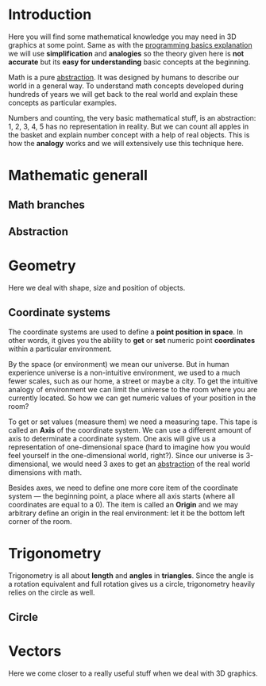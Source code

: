 # Introduction
Here you will find some mathematical knowledge you may need in 3D graphics at some point. Same as with the [programming basics explanation](programming-basics) we will use **simplification** and **analogies** so the theory given here is **not accurate** but its **easy for understanding** basic concepts at the beginning.

Math is a pure [abstraction](#abstraction). It was designed by humans to describe our world in a general way. To understand math concepts developed during hundreds of years we will get back to the real world and explain these concepts as particular examples. 

Numbers and counting, the very basic mathematical stuff, is an abstraction: 1, 2, 3, 4, 5 has no representation in reality. But we can count all apples in the basket and explain number concept with a help of real objects. This is how the **analogy** works and we will extensively use this technique here.

# Mathematic generall
## Math branches
## Abstraction

# Geometry
Here we deal with shape, size and position of objects.

## Coordinate systems
The coordinate systems are used to define a **point position in space**. In other words, it gives you the ability to **get** or **set** numeric point **coordinates** within a particular environment. 

By the space (or environment) we mean our universe. But in human experience universe is a non-intuitive environment, we used to a much fewer scales, such as our home, a street or maybe a city. To get the intuitive analogy of environment we can limit the universe to the room where you are currently located. So how we can get numeric values of your position in the room?

To get or set values (measure them) we need a measuring tape. This tape is called an **Axis** of the coordinate system. We can use a different amount of axis to determinate a coordinate system. One axis will give us a representation of one-dimensional space (hard to imagine how you would feel yourself in the one-dimensional world, right?). Since our universe is 3-dimensional, we would need 3 axes to get an [abstraction](#abstraction) of the real world dimensions with math.

Besides axes, we need to define one more core item of the coordinate system — the beginning point, a place where all axis starts (where all coordinates are equal to a 0). The item is called an **Origin** and we may arbitrary define an origin in the real environment: let it be the bottom left corner of the room.

# Trigonometry
Trigonometry is all about **length** and **angles** in **triangles**. Since the angle is a rotation equivalent and full rotation gives us a circle, trigonometry heavily relies on the circle as well.

## Circle

# Vectors
Here we come closer to a really useful stuff when we deal with 3D graphics.